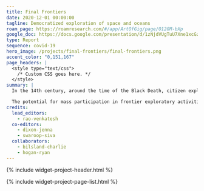 ```yaml
---
title: Final Frontiers
date: 2020-12-01 00:00:00
tagline: Democratized exploration of space and oceans
roam_page: https://roamresearch.com/#/app/ArtOfGig/page/O12GM-bXp
google_doc: https://docs.google.com/presentation/d/1zNjdVUgTuU7Xne1xcGz6e-j3sAoKAnqjGM8HKmLEosg/edit
type: Report
sequence: covid-19
hero_image: /projects/final-frontiers/final-frontiers.png
accent_color: "0,151,167"
page_headers: |
  <style type="text/css">
    /* Custom CSS goes here. */
  </style>
summary: |
  In the 14th century, around the time of the Black Death, citizen explorers like Ibn Batuta and Petrarch planted the earliest seeds of democratized exploration culture. The 15th and 16th centuries, commonly regarded as the Age of Exploration, witnessed the voyages of Zheng He, Columbus, Vasco de Gama, and other explorers who relied on elite resources and royal patronage. By the 20th century, exploration had become accessible to the educated bourgeoisie, and institutional and state support catalyzed a vast increase in exploratory activity, culminating in the space programs of the US and USSR, as well as efforts like the International Geophysical Year (1957-1958). 

  The potential for mass participation in frontier exploratory activities, however, has still not arrived, outside of some pockets of access in domains like amateur astronomy. In the wake of Covid19, could an era of democratized access to frontiers be the key to a renewed sense of larger purpose in the universe for humanity? 
credits:
  lead_editors:
    - rao-venkatesh
  co-editors:
    - dixon-jenna
    - swaroop-siva
  collaborators:
    - bilsland-charlie
    - hogan-ryan
---
```

{% include widget-project-header.html %}

{% include widget-project-page-list.html %}
